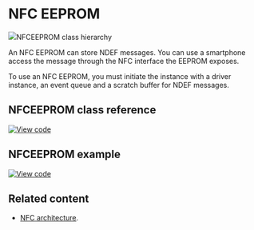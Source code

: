 # NFC EEPROM

<span class="images">![](https://os.mbed.com/docs/mbed-os/v6.4/mbed-os-api-doxy/classmbed_1_1nfc_1_1_n_f_c_e_e_p_r_o_m.png)<span>NFCEEPROM class hierarchy</span></span>

An NFC EEPROM can store NDEF messages. You can use a smartphone access the message through the NFC interface the EEPROM exposes.

To use an NFC EEPROM, you must initiate the instance with a driver instance, an event queue and a scratch buffer for NDEF messages.

## NFCEEPROM class reference

[![View code](https://www.mbed.com/embed/?type=library)](https://os.mbed.com/docs/mbed-os/v6.4/mbed-os-api-doxy/classmbed_1_1nfc_1_1_n_f_c_e_e_p_r_o_m.html)

## NFCEEPROM example

[![View code](https://www.mbed.com/embed/?url=https://github.com/ARMmbed/mbed-os-snippet-NFC_EEPROM/tree/v6.4)](https://github.com/ARMmbed/mbed-os-snippet-NFC_EEPROM/blob/v6.4/main.cpp)

## Related content

- [NFC architecture](../apis/nfc-technology.html).

